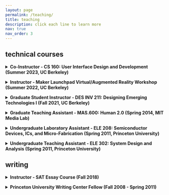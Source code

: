 ```yaml
---
layout: page
permalink: /teaching/
title: teaching
description: click each line to learn more
nav: true
nav_order: 3
---
```

<h2>technical courses</h2>

<details><summary><b>Co-Instructor - CS 160: User Interface Design and Development (Summer 2023, UC Berkeley)</b></summary>
This upper-level undergraduate course is the Berkeley CS department's introduction to HCI and UI design. It covers the user-centered design and analysis of graphical user interfaces through a combination of lectures and projects requiring students to work in teams to implement functional user interfaces for target tasks and evaluate their interfaces through user studies. For Summer 2023, CS 160's enrollment is capped at 60. As an Instructor of Record, I am responsible for delivering lectures as well as various logistical tasks including hiring, grading, updating the curriculum from previous years, and coordinating course logistics among 8 staff members.
</details>
<p/>

<details><summary><b>Instructor - Maker Launchpad Virtual/Augmented Reality Workshop (Summer 2022, UC Berkeley)</b></summary>
I was the instructor for a 2-week introductory workshop on VR/AR applications. I created and delivered an original curriculum on developing interactive applications in Unity and testing them on a head-mounted display.
</details>
<p/>

<details><summary><b>Graduate Student Instructor - DES INV 211: Designing Emerging Technologies I (Fall 2021, UC Berkeley)</b></summary>
<br>Instructor: Professor Eric Paulos
<br>This is a Masters of Design studio-based course focusing on the design of interactive systems using emerging technologies, specifically voice recognition, augmented reality, and wearable technologies. I was the sole GSI for the inaugural MDes class of 21 students. I developed and led technical workshops for each module, held office hours to help troubleshoot projects, provided extensive verbal and written feedback during and after design critiques, and graded presentations and reading responses.
</details>
<p/>

<details><summary><b>Graduate Teaching Assistant - MAS.600: Human 2.0 (Spring 2014, MIT Media Lab)</b></summary>
<br>Instructor: Professor Hugh Herr
<br>This is a graduate-level course covering principles underlying current and future technologies for human augmentation. The course involved a series of guest lectures on topics such as robotic exoskeletons and powered orthoses, external limb prostheses, neural implant technology, social-emotional prostheses, and cognitive prostheses. The course requires student presentations, critiques of class readings, and a final project. As one of 2 TAs, I was responsible for helping students develop and execute their final projects, as well as helping coordinate lectures and the grading of assignments.
</details>
<p/>

<details><summary><b>Undergraduate Laboratory Assistant - ELE 208: Semiconductor Devices, ICs, and Micro-Fabrication (Spring 2011, Princeton University)</b></summary>
<br>Instructor: Professor Stephen Chou
<br>This undergraduate-level course covers the principles of semiconductor materials and devices through a mixture of lecture and a hands-on lab component, through which students fabricate and characterize their own microchip with components such as diodes, solar cells, MOSFETs, and ring oscillators. I served as a laboratory assistant to help students with physical disabilities execute the laboratory component of the course.
</details>
<p/>

<details><summary><b>Undergraduate Teaching Assistant - ELE 302: System Design and Analysis (Spring 2011, Princeton University)</b></summary>
<br>Instructor: Professor Bradley Dickinson
<br>This undergraduate capstone course for electrical engineering majors covers formal methods for the design and analysis of complex real-world electronic systems integrating microprocessors, communications, and control. It is centered around the design of a miniature autonomous vehicle, in teams of two students, that follows a line on the ground, avoids obstacles, and also has a creative feature of the team's choice. As a TA, I held office hours in the departmental undergraduate lab to provide hands-on support and troubleshooting for teams throughout the semester.
</details>
<p/>

<h2>writing</h2>
<details><summary><b>Instructor - SAT Essay Course (Fall 2018)</b></summary>
<br>I developed and taught a remote mini-course for a class of 30 students in Singapore on how to write the SAT Essay and improve their ability to read and write argument.
</details>
<p/>

<details><summary><b>Princeton University Writing Center Fellow (Fall 2008 - Spring 2011)</b></summary>
<br>I was one of ~50 undergraduate and graduate student fellows selected to work at the Writing Center. I held hour-long, one-on-one sessions (>50 conference hours per semester) with student working on writing assignments, dissertations, and oral presentations that varied in topic and discipline. I regularly took part in intensive training sessions and workshops with other Fellows.
</details>